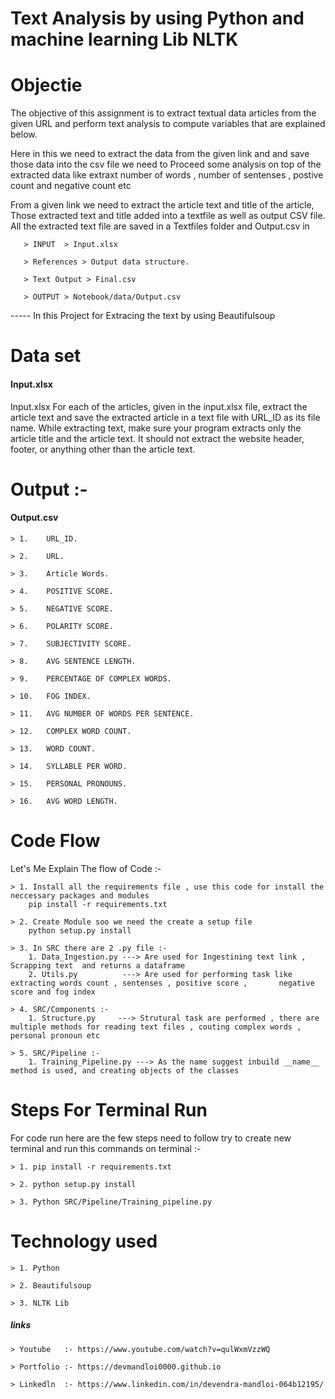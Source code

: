 # Text Analysis by using Python and machine learning Lib NLTK 

#   Objectie 
The objective of this assignment is to extract textual data articles from the given URL and perform text analysis to compute variables that are explained below. 

Here in this we need to extract the data from the given link and and save those data into the csv file we need to Proceed some analysis on top of the  extracted data like extraxt number of words , number of sentenses , postive count and negative count etc 

From a given link we need to extract the article text and title of the article, Those extracted text and title added into a textfile as well as output CSV file. All the extracted text file are saved in a Textfiles folder and Output.csv in

       > INPUT  > Input.xlsx

       > References > Output data structure.
       
       > Text Output > Final.csv

       > OUTPUT > Notebook/data/Output.csv

----- In this Project for Extracing the text by using Beautifulsoup

# Data set
#### Input.xlsx 
Input.xlsx
For each of the articles, given in the input.xlsx file, extract the article text and save the extracted article in a text file with URL_ID as its file name.
While extracting text,  make sure your program extracts only the article title and the article text. It should not extract the website header, footer, or anything other than the article text. 


# Output :-
#### Output.csv
    > 1.    URL_ID.

    > 2.    URL.

    > 3.    Article Words.

    > 4.    POSITIVE SCORE.

    > 5.  	NEGATIVE SCORE.
        	
    > 6.    POLARITY SCORE.

    > 7.    SUBJECTIVITY SCORE.

    > 8.    AVG SENTENCE LENGTH.

    > 9.    PERCENTAGE OF COMPLEX WORDS.

    > 10.   FOG INDEX.

    > 11.   AVG NUMBER OF WORDS PER SENTENCE.

    > 12.   COMPLEX WORD COUNT.

    > 13.   WORD COUNT.

    > 14.   SYLLABLE PER WORD.

    > 15.   PERSONAL PRONOUNS.

    > 16.   AVG WORD LENGTH.


#   Code Flow

Let's Me Explain The flow of Code :- 

    > 1. Install all the requirements file , use this code for install the neccessary packages and modules 
        pip install -r requirements.txt

    > 2. Create Module soo we need the create a setup file 
        python setup.py install

    > 3. In SRC there are 2 .py file :- 
        1. Data_Ingestion.py ---> Are used for Ingestining text link , Scrapping text  and returns a dataframe 
        2. Utils.py          ---> Are used for performing task like extracting words count , sentenses , positive score ,       negative score and fog index
        
    > 4. SRC/Components :- 
        1. Structure.py     ---> Strutural task are performed , there are multiple methods for reading text files , couting complex words , personal pronoun etc

    > 5. SRC/Pipeline :- 
        1. Training_Pipeline.py ---> As the name suggest inbuild __name__ method is used, and creating objects of the classes 

#   Steps For Terminal Run

For code run here are the few steps need to follow  try to create new terminal and run this commands on terminal :-

    > 1. pip install -r requirements.txt

    > 2. python setup.py install

    > 3. Python SRC/Pipeline/Training_pipeline.py

# Technology used 

    > 1. Python 

    > 2. Beautifulsoup

    > 3. NLTK Lib



##### links
    > Youtube   :- https://www.youtube.com/watch?v=qulWxmVzzWQ

    > Portfolio :- https://devmandloi0000.github.io

    > Linkedln  :- https://www.linkedin.com/in/devendra-mandloi-064b12195/
